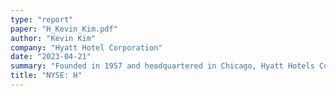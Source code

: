 ```yaml
---
type: "report"
paper: "H_Kevin_Kim.pdf"
author: "Kevin Kim"
company: "Hyatt Hotel Corporation"
date: "2023-04-21"
summary: "Founded in 1957 and headquartered in Chicago, Hyatt Hotels Corporation ('Hyatt' or the 'Company'), is a leading global hospitality company that owns a portfolio of over 20 brands with over 1000 properties. Hyatt has over 800 properties and operates in over 60 countries across six continents."
title: "NYSE: H"
---
```

